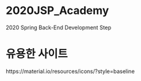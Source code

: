 # 2020JSP_Academy
2020 Spring Back-End Development Step


<h1>유용한 사이트</h1>
https://material.io/resources/icons/?style=baseline
